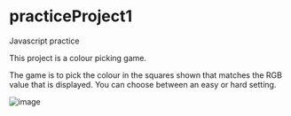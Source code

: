 # practiceProject1
Javascript practice

This project is a colour picking game.

The game is to pick the colour in the squares shown that matches the RGB value that is displayed.
You can choose between an easy or hard setting.

![image](https://user-images.githubusercontent.com/49495864/59551086-14d11f00-8f6c-11e9-83ee-80658d9e5b70.png)


